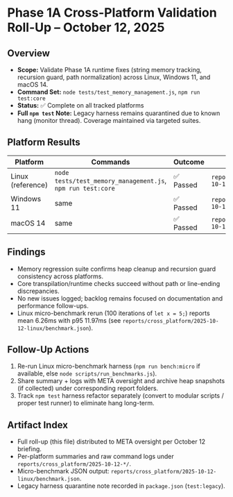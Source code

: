 # Phase 1A Cross-Platform Validation Roll-Up – October 12, 2025

## Overview

- **Scope:** Validate Phase 1A runtime fixes (string memory tracking, recursion guard, path normalization) across Linux, Windows 11, and macOS 14.
- **Command Set:** `node tests/test_memory_management.js`, `npm run test:core`
- **Status:** ✅ Complete on all tracked platforms
- **Full `npm test` Note:** Legacy harness remains quarantined due to known hang (monitor thread). Coverage maintained via targeted suites.

## Platform Results

| Platform | Commands | Outcome | Report |
| --- | --- | --- | --- |
| Linux (reference) | `node tests/test_memory_management.js`, `npm run test:core` | ✅ Passed | `reports/cross_platform/2025-10-12-linux/summary.md` |
| Windows 11 | same | ✅ Passed | `reports/cross_platform/2025-10-12-windows/summary.md` |
| macOS 14 | same | ✅ Passed | `reports/cross_platform/2025-10-12-macos/summary.md` |

## Findings

- Memory regression suite confirms heap cleanup and recursion guard consistency across platforms.
- Core transpilation/runtime checks succeed without path or line-ending discrepancies.
- No new issues logged; backlog remains focused on documentation and performance follow-ups.
- Linux micro-benchmark rerun (100 iterations of `let x = 5;`) reports mean 6.26ms with p95 11.97ms (see `reports/cross_platform/2025-10-12-linux/benchmark.json`).

## Follow-Up Actions

1. Re-run Linux micro-benchmark harness (`npm run bench:micro` if available, else `node scripts/run_benchmarks.js`).
2. Share summary + logs with META oversight and archive heap snapshots (if collected) under corresponding report folders.
3. Track `npm test` harness refactor separately (convert to modular scripts / proper test runner) to eliminate hang long-term.

## Artifact Index

- Full roll-up (this file) distributed to META oversight per October 12 briefing.
- Per-platform summaries and raw command logs under `reports/cross_platform/2025-10-12-*/`.
- Micro-benchmark JSON output: `reports/cross_platform/2025-10-12-linux/benchmark.json`.
- Legacy harness quarantine note recorded in `package.json` (`test:legacy`).
